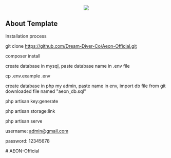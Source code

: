 <p align="center"><img src="https://camo.githubusercontent.com/ac4c92d1401fedc477913ae8e79bccca036079a5ffabab9366b2d285a105f436/68747470733a2f2f61646d696e6c74652e696f2f41646d696e4c5445332e706e67"></p>

## About Template

Installation process

git clone https://github.com/Dream-Diver-Co/Aeon-Official.git

composer install

create database in mysql, paste database name in .env file

cp .env.example .env

create database in php my admin, paste name in env, import db file from git downloaded file named "aeon_db.sql"

php artisan key:generate

php artisan storage:link

php artisan serve

username: admin@gmail.com

password: 12345678



#   A E O N - O f f i c i a l  
 